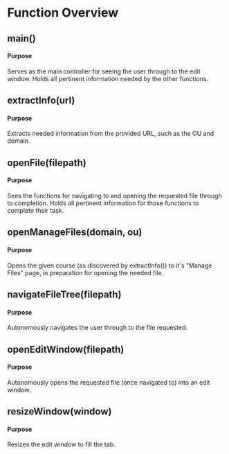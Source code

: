 # Function Overview

## main()

#### Purpose
Serves as the main controller for seeing the user through to the edit window. Holds all pertinent information needed by the other functions.

## extractInfo(url)

#### Purpose
Extracts needed information from the provided URL, such as the OU and domain.

## openFile(filepath)

#### Purpose
Sees the functions for navigating to and opening the requested file through to completion. Holds all pertinent information for those functions to complete their task.

## openManageFiles(domain, ou)

#### Purpose
Opens the given course (as discovered by extractInfo()) to it's "Manage Files" page, in preparation for opening the needed file.

## navigateFileTree(filepath)

#### Purpose
Autonomously navigates the user through to the file requested.

## openEditWindow(filepath)

#### Purpose
Autonomously opens the requested file (once navigated to) into an edit window.

## resizeWindow(window)

#### Purpose
Resizes the edit window to fill the tab.
